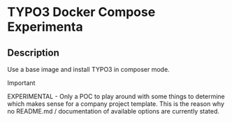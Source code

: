 # TYPO3 Docker Compose Experimenta

## Description

Use a base image and install TYPO3 in composer mode.

> [!IMPORTANT]
> EXPERIMENTAL - Only a POC to play around with some things to determine
> which makes sense for a company project template. This is the reason
> why no README.md / documentation of available options are currently
> stated.